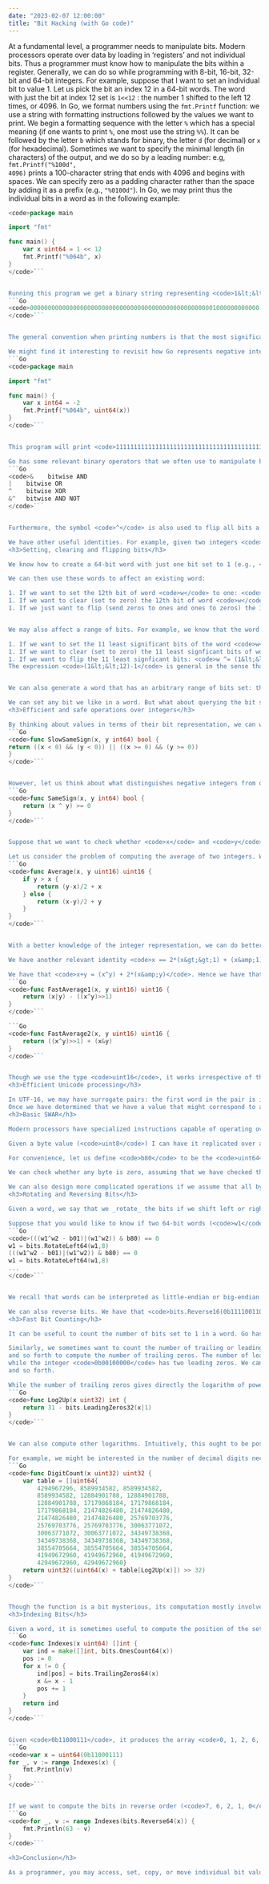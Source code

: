 ```yaml
---
date: "2023-02-07 12:00:00"
title: "Bit Hacking (with Go code)"
---
```




At a fundamental level, a programmer needs to manipulate bits. Modern processors operate over data by loading in &lsquo;registers&rsquo; and not individual bits. Thus a programmer must know how to manipulate the bits within a register. Generally, we can do so while programming with 8-bit, 16-bit, 32-bit and 64-bit integers. For example, suppose that I want to set an individual bit to value 1. Let us pick the bit an index 12 in a 64-bit words. The word with just the bit at index 12 set is <code>1&lt;&lt;12</code> : the number 1 shifted to the left 12 times, or 4096. In Go, we format numbers using the <code>fmt.Printf</code> function: we use a string with formatting instructions followed by the values we want to print. We begin a formatting sequence with the letter <code>%</code> which has a special meaning (if one wants to print <code>%</code>, one most use the string <code>%%</code>). It can be followed by the letter <code>b</code> which stands for binary, the letter <code>d</code> (for decimal) or <code>x</code> (for hexadecimal). Sometimes we want to specify the minimal length (in characters) of the output, and we do so by a leading number: e.g, <code>fmt.Printf("%100d", 4096)</code> prints a 100-character string that ends with 4096 and begins with spaces. We can specify zero as a padding character rather than the space by adding it as a prefix (e.g., <code>"%0100d"</code>). In Go, we may print thus the individual bits in a word as in the following example:
```Go
<code>package main

import "fmt"

func main() {
    var x uint64 = 1 << 12
    fmt.Printf("%064b", x)
}
</code>```


Running this program we get a binary string representing <code>1&lt;&lt;12</code>:
```Go
<code>0000000000000000000000000000000000000000000000000001000000000000
</code>```


The general convention when printing numbers is that the most significant digits are printed first followed by the least significant digits: e.g., we write 1234 when we mean <code>1000 + 200 + 30 + 4</code>. Similarly, Go prints the most significant bits first, and so the number <code>1&lt;&lt;12</code> has <code>64-13=51</code> leading zeros followed by a <code>1</code> with 12 trailing zeros.

We might find it interesting to revisit how Go represents negative integers. Let us take the 64-bit integer <code>-2</code>. Using two&rsquo;s complement notation, the number should be represented as the unsigned number <code>(1&lt;&lt;64)-2</code> which should be a word made entirely one ones, except for the second last bit. We can use the fact that a _cast_ operation in Go (e.g., <code>uint64(x)</code>) preserves the binary representation:
```Go
<code>package main

import "fmt"

func main() {
    var x int64 = -2
    fmt.Printf("%064b", uint64(x))
}
</code>```


This program will print <code>1111111111111111111111111111111111111111111111111111111111111110</code> as expected.

Go has some relevant binary operators that we often use to manipulate bits:
```Go
<code>&    bitwise AND
|    bitwise OR
^    bitwise XOR
&^   bitwise AND NOT
</code>```


Furthermore, the symbol <code>^</code> is also used to flip all bits a word when used as an unary operation: <code>a ^ b</code> computes the bitwise XOR of <code>a</code> and <code>b</code> whereas <code>^a</code> flips all bits of <code>a</code>. We can verify that we have <code>a|b == (a^b) | (a&amp;b) == (a^b) + (a&amp;b)</code>.

We have other useful identities. For example, given two integers <code>a</code> and <code>b</code>, we have that <code>a+b = (a^b) + 2*(a&amp;b)</code>. In the identity <code>2*(a&amp;b)</code> represents the carries whereas <code>a^b</code> represents the addition without the carries. Consider for example <code>0b1001 + 0b01001</code>. We have that <code>0b1 + 0b1 == 0b10</code> and this is the <code>2*(a&amp;b)</code> component, whereas <code>0b1000 + 0b01000 == 0b11000</code> is captured by <code>a^b</code>. We have that <code>2*(a|b) = 2*(a&amp;b) + 2*(a^b)</code>, thus <code>a+b = (a^b) + 2*(a&amp;b)</code> becomes <code>a+b = 2*(a|b) - (a^b)</code>. These relationships are valid whether we consider unsigned or signed integers, since the operations (bitwise logical, addition and subtraction) are identical at the bits level.
<h3>Setting, clearing and flipping bits</h3>

We know how to create a 64-bit word with just one bit set to 1 (e.g., <code>1&lt;&lt;12</code>). Conversely, we can also create a word that is made of 1s except for a 0 at bit index 12 by flipping all bits: <code>^uint64(1&lt;&lt;12)</code>. Before flipping all bits of an expression, it is sometimes useful to specify its type (taking <code>uint64</code> or <code>uint32</code>) so that the result is unambiguous.

We can then use these words to affect an existing word:

1. If we want to set the 12th bit of word <code>w</code> to one: <code>w |= 1&lt;&lt;12</code>.
1. If we want to clear (set to zero) the 12th bit of word <code>w</code>: <code>w &amp;^= 1&lt;&lt;12</code> (which is equivalent to <code>w = w &amp; ^uint64(1&lt;&lt;12)</code>).
1. If we just want to flip (send zeros to ones and ones to zeros) the 12th bit: <code>w ^= 1&lt;&lt;12</code>.


We may also affect a range of bits. For example, we know that the word <code>(1&lt;&lt;12)-1</code> has all but the 11 least significant bits set to zeros, and the 11 least significant bits set to ones.

1. If we want to set the 11 least significant bits of the word <code>w</code> to ones: <code>w |= (1&lt;&lt;12)-1</code>.
1. If we want to clear (set to zero) the 11 least signficant bits of word <code>w</code>: <code>w &amp;^= (1&lt;&lt;12)-1</code>.
1. If we want to flip the 11 least signficant bits: <code>w ^= (1&lt;&lt;12)-1</code>.<br/>
The expression <code>(1&lt;&lt;12)-1</code> is general in the sense that if we want to select the 60 least significant bits, we might do <code>(1&lt;&lt;60)-1</code>. It even works with 64 bits: <code>(1&lt;&lt;64)-1</code> has all bits set to 1.


We can also generate a word that has an arbitrary range of bits set: the word <code>((1&lt;&lt;13)-1) ^ ((1&lt;&lt;2)-1)</code> has the bits from index 2 to index 12 (inclusively) set to 1, other bits are set to 0. With such a construction, we can set, clear or flip an arbitrary range of bits within a word, efficiently.

We can set any bit we like in a word. But what about querying the bit sets ? We can check the 12th bit is set in the word <code>u</code> by checking whether <code>w &amp; (1&lt;&lt;12)</code> is non-zero. Indeed, the expression <code>w &amp; (1&lt;&lt;12)</code> has value <code>1&lt;&lt;12</code> if the 12th bit is set in <code>w</code> and, otherwise, it has value zero. We can extend such a check: we can verify whether any of the bits from index 2 to index 12 (inclusively) set to 1 by computing <code>w &amp; ((1&lt;&lt;13)-1) ^ ((1&lt;&lt;2)-1)</code>. The result is zero if and only if no bit in the specified range is set to one.
<h3>Efficient and safe operations over integers</h3>

By thinking about values in terms of their bit representation, we can write more efficient code or, equivalent, have a better appreciation for what optimized binary code might look like. Consider the problem of checking if two numbers have the same sign: we want to know whether they are both smaller than zero, or both greater than or equal to zero. A naive implementation might look as follows:
```Go
<code>func SlowSameSign(x, y int64) bool {
return ((x < 0) && (y < 0)) || ((x >= 0) && (y >= 0))
}
</code>```


However, let us think about what distinguishes negative integers from other integers: they have their last bit set. That is, their most significant bit as an unsigned value is one. If we take the exclusive or (xor) of two integers, then the result will have its last bit set to zero if their sign is the same. That is, the result is positive (or zero) if and only if the signs agree. We may therefore prefer the following function to determine if two integers have the same sign:
```Go
<code>func SameSign(x, y int64) bool {
    return (x ^ y) >= 0
}
</code>```


Suppose that we want to check whether <code>x</code> and <code>y</code> differ by at most 1. Maybe <code>x</code> is smaller than <code>y</code>, but it could be larger.

Let us consider the problem of computing the average of two integers. We have the following correct function:
```Go
<code>func Average(x, y uint16) uint16 {
    if y > x {
        return (y-x)/2 + x
    } else {
        return (x-y)/2 + y
    }
}
</code>```


With a better knowledge of the integer representation, we can do better.

We have another relevant identity <code>x == 2*(x&gt;&gt;1) + (x&amp;1)</code>. It means that <code>x/2</code> is within <code>[(x&gt;&gt;1), (x&gt;&gt;1)+1)</code>. That is, <code>x&gt;&gt;1</code> is the greatest integer no larger than <code>x/2</code>. Conversely, we have that <code>(x+(x&amp;1))&gt;&gt;1</code> is the smallest integer no smaller than <code>x/2</code>.

We have that <code>x+y = (x^y) + 2*(x&amp;y)</code>. Hence we have that <code>(x+y)&gt;&gt;1 == ((x^y)&gt;&gt;1) + (x&amp;y)</code> (ignoring overflows in <code>x+y</code>). Hence, <code>((x^y)&gt;&gt;1) + (x&amp;y)</code> is the greatest integer no larger than <code>(x+y)/2</code>. We also have that <code>x+y = 2*(x|y) - (x^y)</code> or <code>x+y + (x^y)&amp;1= 2*(x|y) - (x^y) + (x^y)&amp;1</code> and so <code>(x+y+(x^y)&amp;1)&gt;&gt;1 == (x|y) - ((x^y)&gt;&gt;1)</code> (ignoring overflows in <code>x+y+(x^y)&amp;1</code>). It follows that <code>(x|y) - ((x^y)&gt;&gt;1)</code> is the smallest integer no smaller than <code>(x+y)/2</code>. The difference between <code>(x|y) - ((x^y)&gt;&gt;1)</code> and <code>((x^y)&gt;&gt;1) + (x&amp;y)</code> is <code>(x^y)&amp;1</code>. Hence, we have the following two fast functions:
```Go
<code>func FastAverage1(x, y uint16) uint16 {
    return (x|y) - ((x^y)>>1)
}
</code>```

```Go
<code>func FastAverage2(x, y uint16) uint16 {
    return ((x^y)>>1) + (x&y)
}
</code>```


Though we use the type <code>uint16</code>, it works irrespective of the integer size (<code>uint8</code>, <code>uint16</code>, <code>uint32</code>, <code>uint64</code>) and it also applies to signed integers (<code>int8</code>, <code>int16</code>, <code>int32</code>, <code>int64</code>).
<h3>Efficient Unicode processing</h3>

In UTF-16, we may have surrogate pairs: the first word in the pair is in the range <code>0xd800</code> to <code>0xdbff</code> whereas the second word is in the range from <code>0xdc00</code> to <code>0xdfff</code>. How may we detect efficiency surrogate pairs? If the values are stored using an <code>uint16</code> type, then it would seem that we could detect a value part of a surrogate pair with two comparisons: <code>(x&gt;=0xd800) &amp;&amp; (x&lt;=0xdfff)</code>. However, it may prove more efficient to use the fact that subtractions naturally <em>wrap-around</em>: <code>0-0xd800==0x2800</code>. Thus <code>x-0xd800</code> will range between 0 and <code>0xdfff-0xd800</code> inclusively whenever we have a value that is part of a surrogate pair. However, any other value will be larger than <code>0xdfff-0xd800=0x7fff</code>. Thus, a single comparison is needed : <code>(x-0xd800)&lt;=0x7ff</code>.<br/>
Once we have determined that we have a value that might correspond to a surrogate pair, we may check that the first value <code>x1</code> is valid (in the range <code>0xd800</code> to <code>0xdbff</code>) with the condition <code>(x-0xd800)&lt;=0x3ff</code>, and similarly for the second value <code>x2</code>: <code>(x-0xdc00)&lt;=0x3ff</code>. We may then reconstruct the code point as <code>(1<<20) + ((x-0xd800)&lt;&lt;10) + x-0xdc00</code>. In practice, you may not need to concern yourself with such an optimization since your compiler might do it for you. Nevertheless, it is important to keep in mind that what might seem like multiple comparisons could actually be implemented as a single one.
<h3>Basic SWAR</h3>

Modern processors have specialized instructions capable of operating over multiple units of data with a single instruction (called SIMD for Single Instruction Multiple Data). We can do several operations using a single instruction (or few) instructions with a technique called SWAR (<em>SIMD within a register</em>). Typically, we are given a 64-bit word <code>w</code> (<code>uint64</code>) and we want to treat it as a vector of eight 8-bit words (<code>uint8</code>).

Given a byte value (<code>uint8</code>) I can have it replicated over all bytes of a word with a single multiplication: <code>x * uint64(0x0101010101010101)</code>. For example, we have <code>0x12 * uint64(0x0101010101010101) == 0x1212121212121212</code>. This approach can be generalized in various ways. For example, we have that <code>0x7 * uint64(0x1101011101110101) == 0x7707077707770707</code>.

For convenience, let us define <code>b80</code> to be the <code>uint64</code> equal to <code>0x8080808080808080</code> and <code>b01</code> be the <code>uint64</code> equal to <code>0x0101010101010101</code>. We can check whether all bytes are smaller than 128. We first replicate the byte value with all but the most significant bit set to zero (<code>0x80 * b01</code>) or <code>b80</code>) and then we compute the bitwise AND with our 64-bit word and check whether the result is zero: <code>(w &amp; b80)) == 0</code>. It might compile to a two or three instructions on a processor.

We can check whether any byte is zero, assuming that we have checked that they are smaller than 128, with an expression such as <code>((w - b01) &amp; b80) == 0</code>. If we are not sure that they are smaller than zero, we can simply add an operation: <code>(((w - b01)|w) &amp; b80) == 0</code>. Checking that a byte is zero allows us to check whether two words, <code>w1</code> and <code>w2</code>, have a matching byte value since, when this happens, <code>w1^w2</code> has a zero byte value.

We can also design more complicated operations if we assume that all byte values are no larger than 128. For example, we may check that all byte values are no larger than a 7-bit value (<code>t</code>) by the following routine: <code>((w + (0x80 - t) * b01) &amp; b80) == 0</code>. If the value <code>t</code> is a constant, then the multiplication would be evaluated at compile time and it should be barely more expensive than checking whether all bytes are smaller than 128. In Go, we check that no byte value is larger than 77, assuming that all byte values are smaller than 128 by verifying thaat <code>b80 &amp; (w+(128-77) * b01)</code> is zero. Similarly, we can check that all byte values are at least as large a 7-bit <code>t</code>, assuming that they are also all smaller than 128: <code>((b80 - w) + t * b01) &amp; b80) == 0</code>. We can generalize further. Suppose we want to check that all bytes are at least as large at the 7-bit value <code>a</code> and no larger than the 7-bit value <code>b</code>. It suffices to check that <code>((w + b80 - a * b01) ^ (w + b80 - b * b01)) &amp; b80 == 0</code>.
<h3>Rotating and Reversing Bits</h3>

Given a word, we say that we _rotate_ the bits if we shift left or right the bits, while moving back the leftover bits at the beginning. To illustrate the concept, suppose that we are given the 8-bit integer <code>0b1111000</code> and we want to rotate it left by 3 bits. The Go language provides a function for this purpose (<code>bits.RotateLeft8</code> from the <code>math/bits</code> package): we get <code>0b10000111</code>. In Go, there is no <em>rotate right</em> operation. However, rotating left by 3 bits is the same as rotating right by 5 bits when processing 8-bit integers. Go provide rotation functions for 8-bit, 16-bit, 32-bit and 64-bit integers.

Suppose that you would like to know if two 64-bit words (<code>w1</code> and <code>w2</code>) have matching byte values, irrespective of the ordering. We know how to check that they have matching ordered byte values efficiently (e.g., <code>(((w1^w2 - b01)|(w1^w2)) &amp; b80) == 0</code>. To compare all bytes with all other bytes, we can repeat the same operation as many times as they are bytes in a word (eight times for 64-bit integers): each time, we rotate one of the words by 8 bits:
```Go
<code>(((w1^w2 - b01)|(w1^w2)) & b80) == 0
w1 = bits.RotateLeft64(w1,8)
(((w1^w2 - b01)|(w1^w2)) & b80) == 0
w1 = bits.RotateLeft64(w1,8)
...
</code>```


We recall that words can be interpreted as little-endian or big-endian depending on whether the first bytes are the least significant or the most significant. Go allows you to reverse the order of the bytes in a 64-bit word with the function <code>bits.ReverseBytes64</code> from the <code>math/bits</code> package. There are similar functions for 16-bit and 32-bit words. We have that <code>bits.ReverseBytes16(0xcc00) == 0x00cc</code>. Reversing the bytes in a 16-bit word, and rotating by 8 bits, are equivalent operations.

We can also reverse bits. We have that <code>bits.Reverse16(0b1111001101010101) == 0b1010101011001111</code>. Go has functions to reverse bits for 8-bit, 16-bit, 32-bit and 64-bit words. Many processors have fast instructions to reverse the bit orders, and it can be a fast operation.
<h3>Fast Bit Counting</h3>

It can be useful to count the number of bits set to 1 in a word. Go has fast functions for this purpose in the <code>math/bits</code> package for words having 8 bits, 16 bits, 32 bits and 64 bits. Thus we have that <code>bits.OnesCount16(0b1111001101010101) == 10</code>.

Similarly, we sometimes want to count the number of trailing or leading zeros. The number of trailing zeros is the number of consecutive zero bits appearing in the least significant positions.For example, the word <code>0b1</code> has no trailing zero, whereas the word <code>0b100</code> has two trailing zeros. When the input is a power of two, the number of trailing zeros is the logarithm in base two. We can use the Go functions <code>bits.TrailingZeros8</code>, <code>bits.TrailingZeros16</code><br/>
and so forth to compute the number of trailing zeros. The number of leading zeros is similar, but we start from the most significant positions. Thus the 8-bit integer <code>0b10000000</code> has zero leading zeros,<br/>
while the integer <code>0b00100000</code> has two leading zeros. We can use the functions <code>bits.LeadingZeros8</code>, <code>bits.LeadingZeros16</code><br/>
and so forth.

While the number of trailing zeros gives directly the logarithm of powers of two, we can use the number of leading zeros to compute the logarithm of any integer, rounded up to the nearest integer. For 32-bit integers, the following function provides the correct result:
```Go
<code>func Log2Up(x uint32) int {
    return 31 - bits.LeadingZeros32(x|1)
}
</code>```


We can also compute other logarithms. Intuitively, this ought to be possible because if <code>log_b</code> is the logarithm in base <code>b</code>, then <code>log_b (x) = \log_2(x)/\log_2(b)</code>. In other words, all logarithms are within a constant factor (e.g., <code>1/log_2(b)</code>).

For example, we might be interested in the number of decimal digits necessary to represent an integer (e.g., the integer <code>100</code> requires three digits). The general formula is <code>ceil(log(x+1))</code> where the logarithm should be taken in base 10. We can show that the following function (designed by an engineer called Kendall Willets) computes the desired number of digits for 32-bit integers:
```Go
<code>func DigitCount(x uint32) uint32 {
    var table = []uint64{
        4294967296, 8589934582, 8589934582,
        8589934582, 12884901788, 12884901788,
        12884901788, 17179868184, 17179868184,
        17179868184, 21474826480, 21474826480,
        21474826480, 21474826480, 25769703776,
        25769703776, 25769703776, 30063771072,
        30063771072, 30063771072, 34349738368,
        34349738368, 34349738368, 34349738368,
        38554705664, 38554705664, 38554705664,
        41949672960, 41949672960, 41949672960,
        42949672960, 42949672960}
    return uint32((uint64(x) + table[Log2Up(x)]) >> 32)
}
</code>```


Though the function is a bit mysterious, its computation mostly involves computing the number of trailing zeros, and using the result to lookup a value in a table. It translates in only a few CPU instructions and is efficient.
<h3>Indexing Bits</h3>

Given a word, it is sometimes useful to compute the position of the set bits (bits set to 1). For example, given the word <code>0b11000111</code>, we would like to have the indexes 0, 1, 2, 6, 7 corresponding to the 5 bits with value 1. We can determine efficiently how many indexes we need to produce thanks to the <code>bits.OnesCount</code> functions. The <code>bits.TrailingZeros</code> functions can serve to identify the position of a bit. We may also use the fact that <code>x &amp; (x-1)</code> set to zero the least significant 1-bit of <code>x</code>. The following Go function generates an array of indexes:
```Go
<code>func Indexes(x uint64) []int {
    var ind = make([]int, bits.OnesCount64(x))
    pos := 0
    for x != 0 {
        ind[pos] = bits.TrailingZeros64(x)
        x &= x - 1
        pos += 1
    }
    return ind
}
</code>```


Given <code>0b11000111</code>, it produces the array <code>0, 1, 2, 6, 7</code>:
```Go
<code>var x = uint64(0b11000111)
for _, v := range Indexes(x) {
    fmt.Println(v)
}
</code>```


If we want to compute the bits in reverse order (<code>7, 6, 2, 1, 0</code>), we can do so with a bit-reversal function, like so:
```Go
<code>for _, v := range Indexes(bits.Reverse64(x)) {
    fmt.Println(63 - v)
}
</code>```

<h3>Conclusion</h3>

As a programmer, you may access, set, copy, or move individual bit values efficiently. With some care, you can avoid arithmetic overflows without much of a performance penalty. With SWAR, you can use a single word as if it was made of several subwords. Though most of these operations are only rarely needed, it is important to know that they are available.


